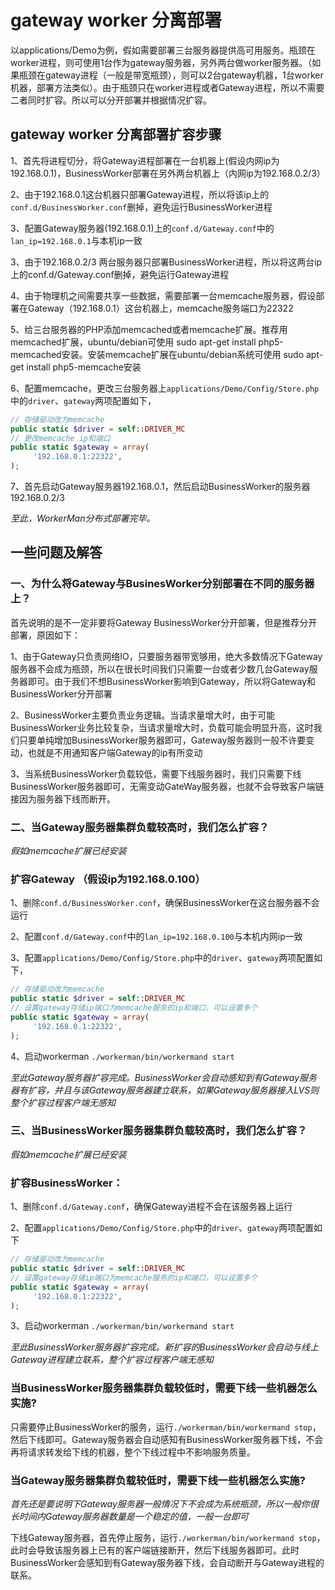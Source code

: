 # gateway worker 分离部署

以applications/Demo为例，假如需要部署三台服务器提供高可用服务。瓶颈在worker进程，则可使用1台作为gateway服务器，另外两台做worker服务器。（如果瓶颈在gateway进程（一般是带宽瓶颈），则可以2台gateway机器，1台worker机器，部署方法类似）。由于瓶颈只在worker进程或者Gateway进程，所以不需要二者同时扩容。所以可以分开部署并根据情况扩容。


## gateway worker 分离部署扩容步骤
1、首先将进程切分，将Gateway进程部署在一台机器上(假设内网ip为192.168.0.1)，BusinessWorker部署在另外两台机器上（内网ip为192.168.0.2/3）

2、由于192.168.0.1这台机器只部署Gateway进程，所以将该ip上的```conf.d/BusinessWorker.conf```删掉，避免运行BusinessWorker进程

3、配置Gateway服务器(192.168.0.1)上的```conf.d/Gateway.conf```中的```lan_ip=192.168.0.1```与本机ip一致

3、由于192.168.0.2/3 两台服务器只部署BusinessWorker进程，所以将这两台ip上的conf.d/Gateway.conf删掉，避免运行Gateway进程

4、由于物理机之间需要共享一些数据，需要部署一台memcache服务器，假设部署在Gateway（192.168.0.1）这台机器上，memcache服务端口为22322

5、给三台服务器的PHP添加memcached或者memcache扩展。推荐用memcached扩展，ubuntu/debian可使用 sudo apt-get install php5-memcached安装。安装memcache扩展在ubuntu/debian系统可使用 sudo apt-get install php5-memcache安装

6、配置memcache，更改三台服务器上```applications/Demo/Config/Store.php```中的```driver```、```gateway```两项配置如下，

```php
// 存储驱动改为memcache
public static $driver = self::DRIVER_MC
// 更改memcache ip和端口
public static $gateway = array(
     '192.168.0.1:22322',
);

```

7、首先启动Gateway服务器192.168.0.1，然后启动BusinessWorker的服务器192.168.0.2/3

*至此，WorkerMan分布式部署完毕。*

## 一些问题及解答

### 一、为什么将Gateway与BusinesWorker分别部署在不同的服务器上？
首先说明的是不一定非要将Gateway BusinessWorker分开部署，但是推荐分开部署，原因如下：

1、由于Gateway只负责网络IO，只要服务器带宽够用，绝大多数情况下Gateway服务器不会成为瓶颈，所以在很长时间我们只需要一台或者少数几台Gateway服务器即可。由于我们不想BusinessWorker影响到Gateway，所以将Gateway和BusinessWorker分开部署

2、BusinessWorker主要负责业务逻辑。当请求量增大时，由于可能BusinessWorker业务比较复杂，当请求量增大时，负载可能会明显升高，这时我们只要单纯增加BusinessWorker服务器即可，Gateway服务器则一般不许要变动，也就是不用通知客户端Gateway的ip有所变动

3、当系统BusinessWorker负载较低，需要下线服务器时，我们只需要下线BusinessWorker服务器即可，无需变动GateWay服务器，也就不会导致客户端链接因为服务器下线而断开。

### 二、当Gateway服务器集群负载较高时，我们怎么扩容？

*假如memcache扩展已经安装*

### 扩容Gateway （假设ip为192.168.0.100）

1、删除```conf.d/BusinessWorker.conf```，确保BusinessWorker在这台服务器不会运行

2、配置```conf.d/Gateway.conf```中的```lan_ip=192.168.0.100```与本机内网ip一致

3、配置```applications/Demo/Config/Store.php```中的```driver```、```gateway```两项配置如下，

```php
// 存储驱动改为memcache
public static $driver = self::DRIVER_MC
// 设置gateway存储ip端口为memcache服务的ip和端口，可以设置多个
public static $gateway = array(
     '192.168.0.1:22322',
);

```
4、启动workerman ```./workerman/bin/workermand start```

*至此Gateway服务器扩容完成。BusinessWorker会自动感知到有Gateway服务器有扩容，并且与该Gateway服务器建立联系，如果Gateway服务器接入LVS则整个扩容过程客户端无感知*

### 三、当BusinessWorker服务器集群负载较高时，我们怎么扩容？

*假如memcache扩展已经安装*

### 扩容BusinessWorker：

1、删除```conf.d/Gateway.conf```，确保Gateway进程不会在该服务器上运行

2、配置```applications/Demo/Config/Store.php```中的```driver```、```gateway```两项配置如下

```php
// 存储驱动改为memcache
public static $driver = self::DRIVER_MC
// 设置gateway存储ip端口为memcache服务的ip和端口，可以设置多个
public static $gateway = array(
     '192.168.0.1:22322',
);

```
3、启动workerman ```./workerman/bin/workermand start```

*至此BusinessWorker服务器扩容完成。新扩容的BusinessWorker会自动与线上Gateway进程建立联系，整个扩容过程客户端无感知*

### 当BusinessWorker服务器集群负载较低时，需要下线一些机器怎么实施?
只需要停止BusinessWorker的服务，运行```./workerman/bin/workermand stop```，然后下线即可。Gateway服务器会自动感知有BusinessWorker服务器下线，不会再将请求转发给下线的机器，整个下线过程中不影响服务质量。

### 当Gateway服务器集群负载较低时，需要下线一些机器怎么实施?
*首先还是要说明下Gateway服务器一般情况下不会成为系统瓶颈，所以一般你很长时间内Gateway服务器数量是一个稳定的值，一般一台即可*

下线Gateway服务器，首先停止服务，运行```./workerman/bin/workermand stop```，此时会导致该服务器上已有的客户端链接断开，然后下线服务器即可。此时BusinessWorker会感知到有Gateway服务器下线，会自动断开与Gateway进程的联系。
